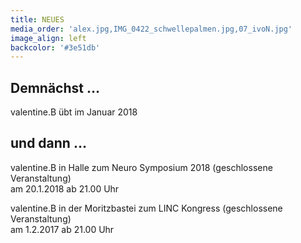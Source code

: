 ```yaml
---
title: NEUES
media_order: 'alex.jpg,IMG_0422_schwellepalmen.jpg,07_ivoN.jpg'
image_align: left
backcolor: '#3e51db'
---
```


## **Demnächst …**
valentine.B übt im Januar 2018

## **und dann …**
valentine.B in Halle zum Neuro Symposium 2018 (geschlossene Veranstaltung)<br>am 20.1.2018 ab 21.00 Uhr

valentine.B in der Moritzbastei zum LINC Kongress (geschlossene Veranstaltung)<br>am 1.2.2017 ab 21.00 Uhr